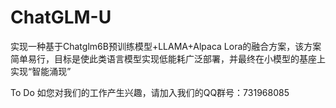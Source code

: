 # ChatGLM-U
实现一种基于Chatglm6B预训练模型+LLAMA+Alpaca Lora的融合方案，该方案简单易行，目标是使此类语言模型实现低能耗广泛部署，并最终在小模型的基座上实现“智能涌现”


To Do
如您对我们的工作产生兴趣，请加入我们的QQ群号：731968085
